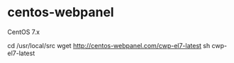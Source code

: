 # centos-webpanel

CentOS 7.x

cd /usr/local/src
wget http://centos-webpanel.com/cwp-el7-latest
sh cwp-el7-latest
